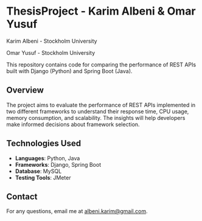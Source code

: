 # ThesisProject - Karim Albeni & Omar Yusuf
Karim Albeni - Stockholm University

Omar Yusuf - Stockholm University

This repository contains code for comparing the performance of REST APIs built with Django (Python) and Spring Boot (Java).

## Overview
The project aims to evaluate the performance of REST APIs implemented in two different frameworks to understand their response time, CPU usage, memory consumption, and scalability. The insights will help developers make informed decisions about framework selection.

## Technologies Used
- **Languages**: Python, Java
- **Frameworks**: Django, Spring Boot
- **Database**: MySQL
- **Testing Tools**: JMeter

## Contact
For any questions, email me at albeni.karim@gmail.com.

